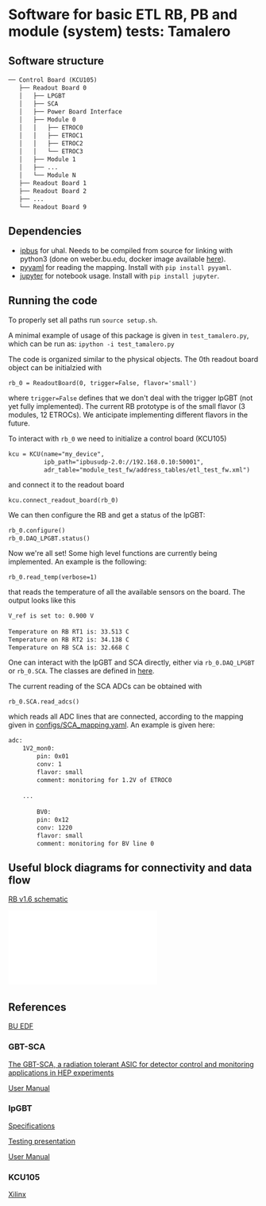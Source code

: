 # Software for basic ETL RB, PB and module (system) tests: Tamalero

## Software structure

```
── Control Board (KCU105)
   ├── Readout Board 0
   │   ├── LPGBT
   │   ├── SCA
   │   ├── Power Board Interface
   │   ├── Module 0
   │   │   ├── ETROC0
   │   │   ├── ETROC1
   │   │   ├── ETROC2
   │   │   └── ETROC3
   │   ├── Module 1
   │   ├── ...
   │   └── Module N
   ├── Readout Board 1
   ├── Readout Board 2
   ├── ...
   └── Readout Board 9
```


## Dependencies

- [ipbus](https://github.com/ipbus/ipbus-firmware) for uhal. Needs to be compiled from source for linking with python3 (done on weber.bu.edu, docker image available [here](https://hub.docker.com/repository/docker/danbarto/centos-uhal-py3)).
- [pyyaml](https://pypi.org/project/PyYAML/) for reading the mapping. Install with `pip install pyyaml`.
- [jupyter](https://jupyter.org) for notebook usage. Install with `pip install jupyter`.

## Running the code

To properly set all paths run `source setup.sh`.

A minimal example of usage of this package is given in `test_tamalero.py`, which can be run as:
`ipython -i test_tamalero.py`

The code is organized similar to the physical objects.
The 0th readout board object can be initialzied with
```
rb_0 = ReadoutBoard(0, trigger=False, flavor='small')
```
where `trigger=False` defines that we don't deal with the trigger lpGBT (not yet fully implemented).
The current RB prototype is of the small flavor (3 modules, 12 ETROCs). We anticipate implementing different flavors in the future.

To interact with `rb_0` we need to initialize a control board (KCU105)
```
kcu = KCU(name="my_device",
          ipb_path="ipbusudp-2.0://192.168.0.10:50001",
          adr_table="module_test_fw/address_tables/etl_test_fw.xml")
```
and connect it to the readout board
```
kcu.connect_readout_board(rb_0)
```

We can then configure the RB and get a status of the lpGBT:
```
rb_0.configure()
rb_0.DAQ_LPGBT.status()
``` 

Now we're all set! Some high level functions are currently being implemented.
An example is the following:
```
rb_0.read_temp(verbose=1)
```
that reads the temperature of all the available sensors on the board. The output looks like this
```
V_ref is set to: 0.900 V

Temperature on RB RT1 is: 33.513 C
Temperature on RB RT2 is: 34.138 C
Temperature on RB SCA is: 32.668 C
```

One can interact with the lpGBT and SCA directly, either via `rb_0.DAQ_LPGBT` or `rb_0.SCA`.
The classes are defined in [here](https://gitlab.cern.ch/cms-etl-electronics/module_test_sw/-/tree/master/tamalero).

The current reading of the SCA ADCs can be obtained with
```
rb_0.SCA.read_adcs()
```
which reads all ADC lines that are connected, according to the mapping given in [configs/SCA_mapping.yaml](https://gitlab.cern.ch/cms-etl-electronics/module_test_sw/-/blob/master/configs/SCA_mapping.yaml).
An example is given here:
```
adc:
    1V2_mon0:
        pin: 0x01
        conv: 1
        flavor: small
        comment: monitoring for 1.2V of ETROC0

    ...

        BV0:
        pin: 0x12
        conv: 1220
        flavor: small
        comment: monitoring for BV line 0
```

## Useful block diagrams for connectivity and data flow

[RB v1.6 schematic](http://physics.bu.edu/~wusx/download/ETL_RB/v1.6/ETL_RB_V1.6.PDF)

![module connectivity](docs/module-connectivity.pdf)

## References

[BU EDF](http://ohm.bu.edu/trac/edf/wiki/CMSMipTiming)

### GBT-SCA

[The GBT-SCA, a radiation tolerant ASIC for detector control and monitoring applications in HEP experiments](https://cds.cern.ch/record/2158969?ln=de)

[User Manual](https://espace.cern.ch/GBT-Project/GBT-SCA/Manuals/GBT-SCA_Manual_2019.002.pdf)

### lpGBT

[Specifications](https://espace.cern.ch/GBT-Project/LpGBT/Specifications/LpGbtxSpecifications.pdf)

[Testing presentation](https://espace.cern.ch/GBT-Project/LpGBT/Presentations/20190118lpGBTnews.pdf)

[User Manual](https://lpgbt.web.cern.ch/lpgbt/v0/)

### KCU105

[Xilinx](https://www.xilinx.com/products/boards-and-kits/kcu105.html)

